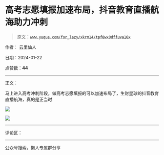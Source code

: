 # 高考志愿填报加速布局，抖音教育直播航海助力冲刺

> 原文：[`www.yuque.com/for_lazy/xkrm14/tpf8wx0dffuva16x`](https://www.yuque.com/for_lazy/xkrm14/tpf8wx0dffuva16x)

作者： 云里仙人

日期：2024-01-22

点赞数：**44**

* * *

正文：

马上进入高考冲刺阶段，做高考志愿填报的可以加速布局了，生财星球的抖音教育直播航海，真的是正当时

![](img/75aeb7294afa12e7f216bed350eb776d.png)

![](img/f6f8862e1b2e8413d9c4099531edff9b.png)

* * *

评论区：

* * *

公众号搜索，懒人专属群分享